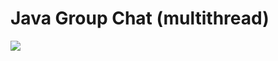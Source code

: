<h1>Java Group Chat (multithread)</h1>

<img src="https://github.com/Simo524/Java-Group-Chat/assets/108552185/1219794c-f7b5-4a96-a9da-dce145a57afe" />
